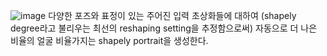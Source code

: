 ![image](https://user-images.githubusercontent.com/40943064/168739468-0bf13768-0a05-4511-8f86-30debca00029.png)
다양한 포즈와 표정이 있는 주어진 입력 초상화들에 대하여 (shapely degree라고 불리우는 최선의 reshaping setting을 추정함으로써) 자동으로 더 나은 비율의 얼굴 비율가지는 shapely portrait을 생성한다. 
